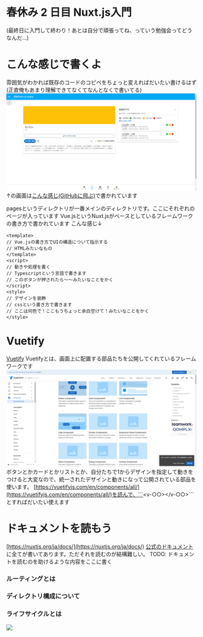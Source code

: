 # 春休み 2 日目 Nuxt.js入門
(最終日に入門して終わり！あとは自分で頑張ってね、っていう勉強会ってどうなんだ...)
# こんな感じで書くよ
雰囲気がわかれば既存のコードのコピペをちょっと変えればだいたい書けるはず(正直俺もあまり理解できてなくてなんとなくで書いてる)
![各団体の個別ページ](./nuxtjs_example_group.png)
↑の画面は[こんな感じ(GitHubに飛ぶ)](https://github.com/hibiya-itchief/quaint-app/blob/develop/pages/groups/_groupId/index.vue)で書かれています

pagesというディレクトリが一番メインのディレクトリです。ここにそれぞれのページが入っています
Vue.jsというNuxt.jsがベースとしているフレームワークの書き方で書かれています
こんな感じ↓
```
<template>
// Vue.jsの書き方でUIの構造について指示する
// HTMLみたいなもの
</template>
<script>
// 動きや処理を書く
// Typescriptという言語で書きます
// このボタンが押されたら～～みたいなことをかく
</script>
<style>
// デザインを装飾
// cssという書き方で書きます
// ここは何色で！ここもうちょっと余白空けて！みたいなことをかく
</style>
```
# Vuetify
[Vuetify](https://vuetifyjs.com/)
Vuetifyとは、画面上に配置する部品たちを公開してくれているフレームワークです
![Vuetifyのコンポーネントたち](./vuetify_example.png)
ボタンとかカードとかリストとか、自分たちで1からデザインを指定して動きをつけると大変なので、統一されたデザインと動きになって公開されている部品を使います。
[https://vuetifyjs.com/en/components/all/](https://vuetifyjs.com/en/components/all/)を読んで、```<v-○○></v-○○>```とすればだいたい使えます
# ドキュメントを読もう
[https://nuxtjs.org/ja/docs/](https://nuxtjs.org/ja/docs/)
[公式のドキュメント](https://nuxtjs.org/ja/docs/)に全てが書いてあります。ただそれを読むのが結構難しい。
TODO: ドキュメントを読むのを助けるような内容をここに書く
### ルーティングとは
### ディレクトリ構成について
### ライフサイクルとは
![](https://nuxtjs.org/_nuxt/image/de48ca.svg)

